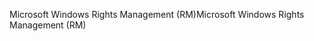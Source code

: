 <span data-ttu-id="2f56a-101">Microsoft Windows Rights Management (RM)</span><span class="sxs-lookup"><span data-stu-id="2f56a-101">Microsoft Windows Rights Management (RM)</span></span>